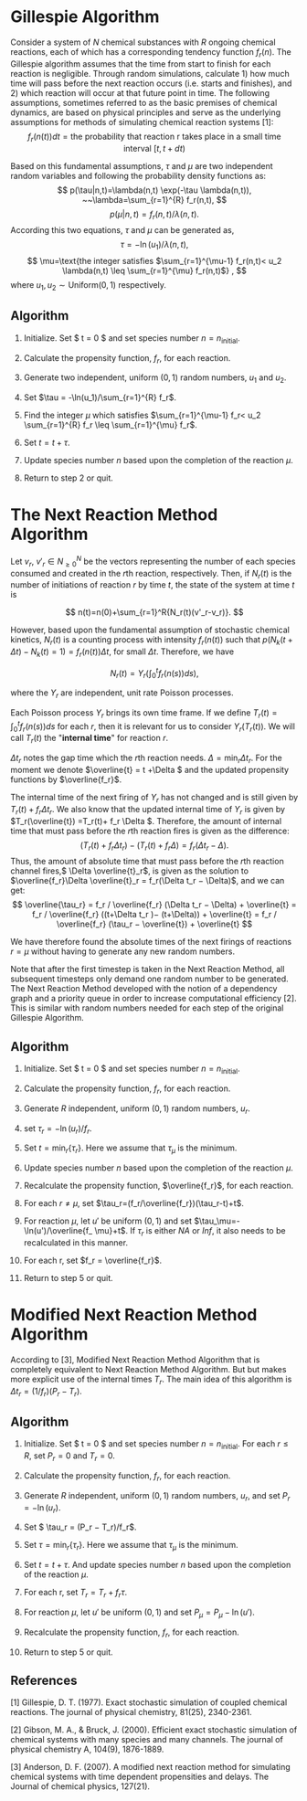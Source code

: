 
# Gillespie Algorithm

 Consider a system of $N$ chemical substances with $R$ ongoing chemical reactions, each of which has a corresponding tendency function $f_r(n)$. The Gillespie algorithm assumes that the time from start to finish for each reaction is negligible. Through random simulations, calculate 1) how much time will pass before the next reaction occurs (i.e. starts and finishes), and 2) which reaction will occur at that future point in time. The following assumptions, sometimes referred to as the basic premises of chemical dynamics, are based on physical principles and serve as the underlying assumptions for methods of simulating chemical reaction systems [1]:
 $$
 f_r(n(t)) dt = \text{the probability that  reaction r takes place in a small time interval} ~[t, t + dt)
 $$

Based on this  fundamental assumptions,  $\tau$ and $\mu$ are two independent random variables and following the probability density functions as:
$$
p(\tau|n,t)=\lambda(n,t) \exp(-\tau \lambda(n,t)), ~~\lambda=\sum_{r=1}^{R} f_r(n,t),
$$
$$
p(\mu|n,t)=f_r(n,t)/\lambda(n,t) .
$$
According this two equations, $\tau$ and $\mu$ can be generated as,
$$
\tau=-\ln(u_1)/\lambda(n,t) ,
$$
$$
\mu=\text{the integer satisfies $\sum_{r=1}^{\mu-1} f_r(n,t)< u_2 \lambda(n,t) \leq \sum_{r=1}^{\mu} f_r(n,t)$} ,
$$
where $u_1,u_2\sim \text{Uniform}(0,1)$ respectively.

<!-- [Approximate accelerated stochastic simulation of chemically reacting systems]
[Improved leap-size selection for accelerated stochastic simulation] -->



## Algorithm

 1. Initialize. Set $ t = 0 $ and set species number $n= n_\text{initial}$. 

 2. Calculate the propensity function, $f_r$, for each reaction.

 3. Generate two independent, uniform $(0,1)$ random numbers, $u_1$ and $u_2$.

 4. Set $\tau = -\ln(u_1)/\sum_{r=1}^{R} f_r$.

 5. Find the integer $\mu$ which satisfies $\sum_{r=1}^{\mu-1} f_r< u_2 \sum_{r=1}^{R} f_r \leq \sum_{r=1}^{\mu} f_r$.

 6. Set $t = t + \tau$.

 7. Update species number $n$ based upon the completion of the reaction $\mu$.

 8. Return to step 2 or quit.




# The Next Reaction Method Algorithm
 
 Let $v_r$, $v'_r\in N^N_{\geq 0}$ be the vectors representing the number of each species consumed and created in the *r*th reaction, respectively. Then, if $N_r(t)$ is the number of initiations of reaction $r$ by time $t$, the state of the system at time $t$ is

$$
n(t)=n(0)+\sum_{r=1}^R{N_r(t)(v'_r-v_r)}.
$$

 However, based upon the fundamental assumption of stochastic chemical kinetics, $N_r(t)$ is a counting process with intensity $f_r(n(t))$ such that $p(N_k(t+\Delta t)-N_k(t)=1)=f_r(n(t))\Delta t$, for small $\Delta t$. Therefore, we have

$$
N_r(t)=Y_r\Big(\int^t_0f_r(n(s))ds\Big),\tag{1} 
$$

where the $Y_r$ are independent, unit rate Poisson processes. 

Each Poisson process $Y_r$ brings its own time frame. If we define $T_r(t)=\int^t_0f_r(n(s))ds$ for each $r$, then it is relevant for us to consider $Y_r(T_r(t))$. We will call $T_r(t)$ the "**internal time**" for reaction $r$.

$\Delta t_r$ notes the gap time which the *r*th reaction needs. $\Delta=\min_r { \Delta t_r }$. For the moment we denote $\overline{t} = t +\Delta $ and the updated propensity functions by $\overline{f_r}$. 

The internal time of the next firing of $Y_r$ has not changed and is still given by $T_r(t) + f_r \Delta t_r$. We also know that the updated internal time of $Y_r$ is given by $T_r(\overline{t}) =T_r(t)+ f_r \Delta $. Therefore, the amount of internal time that must pass before the *r*th reaction fires is given as the difference:
$$
(T_r(t) + f_r \Delta t_r) − (T_r(t)+ f_r \Delta ) = f_r(\Delta t_r − \Delta).
$$
Thus, the amount of absolute time that must pass before the *r*th reaction channel fires,$ \Delta \overline{t}_r$, is given as the solution to $\overline{f_r}\Delta \overline{t}_r = f_r(\Delta t_r − \Delta)$, and we can get:
$$
\overline{\tau_r} = f_r / \overline{f_r}  (\Delta t_r − \Delta) + \overline{t}
    = f_r / \overline{f_r}  ((t+\Delta t_r )− (t+\Delta)) + \overline{t}
    = f_r / \overline{f_r}  (\tau_r − \overline{t}) + \overline{t}
$$

We have therefore found the absolute times of the next firings of reactions $r = µ$ without having to generate any new random numbers.

 Note that after the first timestep is taken in the Next Reaction Method, all subsequent timesteps only demand one random number to be generated.  The Next Reaction Method developed with the notion of a dependency graph and a priority queue in order to increase computational efficiency [2]. This is similar with random numbers needed for each step of the original Gillespie Algorithm.

## Algorithm

 1. Initialize. Set $ t = 0 $ and set species number $n= n_\text{initial}$. 

 2. Calculate the propensity function, $f_r$, for each reaction.

 3. Generate $R$ independent, uniform $(0,1)$ random numbers, $u_r$.

 4. set $\tau_r = -\ln(u_r)/ f_r$.

 5. Set $t = \min_r \{ \tau_r \}$. Here we assume that $\tau_\mu$ is the minimum.

 6. Update species number $n$ based upon the completion of the reaction $\mu$.

 7. Recalculate the propensity function, $\overline{f_r}$, for each reaction.

 8. For each $r \neq \mu$, set $\tau_r=(f_r/\overline{f_r})(\tau_r-t)+t$.

 9. For reaction $\mu$, let $u'$ be uniform $(0,1)$ and set $\tau_\mu=-\ln(u')/\overline{f_
 \mu}+t$. If $\tau_r$ is either $NA$ or $Inf$, it also needs to be recalculated in this manner.

 10. For each r, set $f_r = \overline{f_r}$.

 11. Return to step 5 or quit.


# Modified Next Reaction Method Algorithm
According to [3], Modified Next Reaction Method Algorithm that is completely equivalent to Next Reaction Method Algorithm. But  but makes more explicit use of the internal times $T_r$. The main idea of this algorithm is $\Delta t_r = (1/f_r)(P_r − T_r)$.

## Algorithm

 1. Initialize. Set $ t = 0 $ and set species number $n= n_\text{initial}$. For each $r \leq R$, set $P_r = 0$ and $T_r = 0$.

 2. Calculate the propensity function, $f_r$, for each reaction.

 3. Generate $R$ independent, uniform $(0,1)$ random numbers, $u_r$, and set $P_r = -\ln(u_r)$.

 4. Set $ \tau_r = (P_r − T_r)/f_r$.

 5. Set $\tau = \min_r \{  \tau_r \}$. Here we assume that $\tau_\mu$ is the minimum.

 6. Set $t = t + \tau$. And update species number $n$ based upon the completion of the reaction $\mu$.

 7. For each r, set $T_r = T_r+f_r\tau$.

 8. For reaction $\mu$, let $u'$ be uniform $(0,1)$ and set $P_\mu = P_\mu - \ln(u')$.

 9. Recalculate the propensity function, $f_r$, for each reaction.

 10. Return to step 5 or quit.

## References

[1] Gillespie, D. T. (1977). Exact stochastic simulation of coupled chemical reactions. The journal of physical chemistry, 81(25), 2340-2361.

[2] Gibson, M. A., & Bruck, J. (2000). Efficient exact stochastic simulation of chemical systems with many species and many channels. The journal of physical chemistry A, 104(9), 1876-1889.

[3] Anderson, D. F. (2007). A modified next reaction method for simulating chemical systems with time dependent propensities and delays. The Journal of chemical physics, 127(21).


